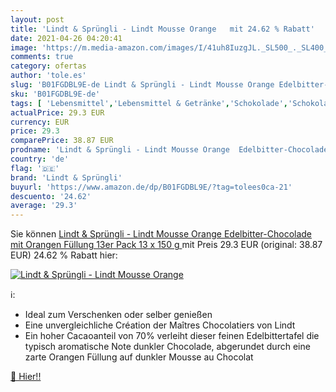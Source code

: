 ```yaml
---
layout: post
title: 'Lindt & Sprüngli - Lindt Mousse Orange   mit 24.62 % Rabatt'
date: 2021-04-26 04:20:41
image: 'https://m.media-amazon.com/images/I/41uh8IuzgJL._SL500_._SL400_.jpg'
comments: true
category: ofertas
author: 'tole.es'
slug: 'B01FGDBL9E-de Lindt & Sprüngli - Lindt Mousse Orange Edelbitter-...'
sku: 'B01FGDBL9E-de'
tags: [ 'Lebensmittel','Lebensmittel & Getränke','Schokolade','Schokoladen-Tafeln','Süßigkeiten & Knabbereien','lindt & sprüngli', ]
actualPrice: 29.3 EUR
currency: EUR
price: 29.3
comparePrice: 38.87 EUR
prodname: 'Lindt & Sprüngli - Lindt Mousse Orange  Edelbitter-Chocolade mit Orangen Füllung  13er Pack  13 x 150 g '
country: 'de'
flag: '🇩🇪'
brand: 'Lindt & Sprüngli'
buyurl: 'https://www.amazon.de/dp/B01FGDBL9E/?tag=tolees0ca-21'
descuento: '24.62'
average: '29.3'
---
```


Sie können [Lindt & Sprüngli - Lindt Mousse Orange  Edelbitter-Chocolade mit Orangen Füllung  13er Pack  13 x 150 g ](https://www.amazon.de/dp/B01FGDBL9E/?tag=tolees0ca-21) mit Preis 29.3 EUR (original: 38.87 EUR) 24.62 % Rabatt hier:

[![Lindt & Sprüngli - Lindt Mousse Orange  ](https://m.media-amazon.com/images/I/41uh8IuzgJL._SL500_._SL400_.jpg)](https://www.amazon.de/dp/B01FGDBL9E/?tag=tolees0ca-21)

ℹ️:

- Ideal zum Verschenken oder selber genießen
- Eine unvergleichliche Création der Maîtres Chocolatiers von Lindt
- Ein hoher Cacaoanteil von 70% verleiht dieser feinen Edelbittertafel die typisch aromatische Note dunkler Chocolade, abgerundet durch eine zarte Orangen Füllung auf dunkler Mousse au Chocolat

[🛒 Hier!!](https://www.amazon.de/dp/B01FGDBL9E/?tag=tolees0ca-21)
